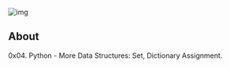 ![img](https://assets.imaginablefutures.com/media/images/ALX_Logo.max-200x150.png)

## About

0x04. Python - More Data Structures: Set, Dictionary Assignment.
